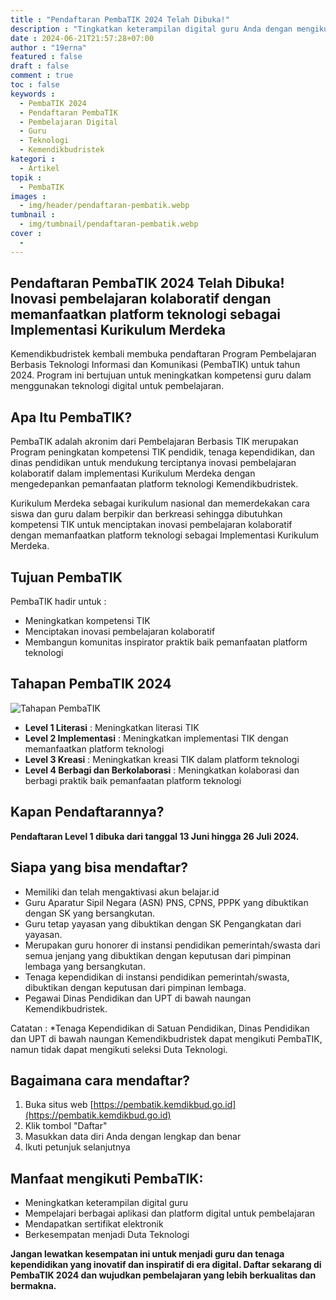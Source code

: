 ```yaml
---
title : "Pendaftaran PembaTIK 2024 Telah Dibuka!"
description : "Tingkatkan keterampilan digital guru Anda dengan mengikuti Program PembaTIK 2024. Pendaftaran dibuka dari tanggal 13 Juni hingga 26 Juli 2024. Kunjungi situs web https://pembatik.kemdikbud.go.id untuk informasi lebih lanjut."
date : 2024-06-21T21:57:28+07:00
author : "19erna"
featured : false
draft : false
comment : true
toc : false
keywords : 
  - PembaTIK 2024
  - Pendaftaran PembaTIK
  - Pembelajaran Digital
  - Guru
  - Teknologi
  - Kemendikbudristek
kategori : 
  - Artikel
topik :
  - PembaTIK
images : 
  - img/header/pendaftaran-pembatik.webp
tumbnail : 
  - img/tumbnail/pendaftaran-pembatik.webp
cover : 
  - 
---
```

## Pendaftaran PembaTIK 2024 Telah Dibuka! Inovasi pembelajaran kolaboratif dengan memanfaatkan platform teknologi sebagai Implementasi Kurikulum Merdeka

Kemendikbudristek kembali membuka pendaftaran Program Pembelajaran Berbasis Teknologi Informasi dan Komunikasi (PembaTIK) untuk tahun 2024. Program ini bertujuan untuk meningkatkan kompetensi guru dalam menggunakan teknologi digital untuk pembelajaran. 

## Apa Itu PembaTIK?
PembaTIK adalah akronim dari Pembelajaran Berbasis TIK merupakan Program peningkatan kompetensi TIK pendidik, tenaga kependidikan, dan dinas pendidikan untuk mendukung terciptanya inovasi pembelajaran kolaboratif dalam implementasi Kurikulum Merdeka dengan mengedepankan pemanfaatan platform teknologi Kemendikbudristek.

Kurikulum Merdeka sebagai kurikulum nasional dan memerdekakan cara siswa dan guru
dalam berpikir dan berkreasi sehingga dibutuhkan kompetensi TIK untuk menciptakan inovasi pembelajaran kolaboratif dengan memanfaatkan platform teknologi sebagai Implementasi Kurikulum Merdeka.

## Tujuan PembaTIK
PembaTIK hadir untuk : 
- Meningkatkan kompetensi TIK
- Menciptakan inovasi pembelajaran kolaboratif
- Membangun komunitas inspirator praktik baik pemanfaatan platform teknologi

## Tahapan PembaTIK 2024
![Tahapan PembaTIK](/images/pembatik/2024/tahapan-pembatik.jpg)
- **Level 1 Literasi** 		: Meningkatkan literasi TIK
- **Level 2 Implementasi** :  Meningkatkan implementasi TIK dengan memanfaatkan platform teknologi
- **Level 3 Kreasi** : Meningkatkan kreasi TIK dalam platform teknologi
- **Level 4 Berbagi dan Berkolaborasi** : Meningkatkan kolaborasi dan berbagi praktik baik pemanfaatan platform teknologi

## Kapan Pendaftarannya?
**Pendaftaran Level 1 dibuka dari tanggal 13 Juni hingga 26 Juli 2024.** 

## Siapa yang bisa mendaftar?

- Memiliki dan telah mengaktivasi akun belajar.id
- Guru Aparatur Sipil Negara (ASN) PNS, CPNS, PPPK yang dibuktikan dengan SK yang bersangkutan.
- Guru tetap yayasan yang dibuktikan dengan SK Pengangkatan dari yayasan.
- Merupakan guru honorer di instansi pendidikan pemerintah/swasta dari semua jenjang yang dibuktikan dengan keputusan dari pimpinan lembaga yang bersangkutan.
- Tenaga kependidikan di instansi pendidikan pemerintah/swasta, dibuktikan dengan keputusan dari pimpinan lembaga.
- Pegawai Dinas Pendidikan dan UPT di bawah naungan Kemendikbudristek.

Catatan : *Tenaga Kependidikan di Satuan Pendidikan, Dinas Pendidikan dan UPT
di bawah naungan Kemendikbudristek dapat mengikuti PembaTIK, namun tidak dapat mengikuti seleksi Duta Teknologi.

## Bagaimana cara mendaftar?

1. Buka situs web [https://pembatik.kemdikbud.go.id](https://pembatik.kemdikbud.go.id)
2. Klik tombol "Daftar"
3. Masukkan data diri Anda dengan lengkap dan benar
4. Ikuti petunjuk selanjutnya

## Manfaat mengikuti PembaTIK:

* Meningkatkan keterampilan digital guru
* Mempelajari berbagai aplikasi dan platform digital untuk pembelajaran
* Mendapatkan sertifikat elektronik
* Berkesempatan menjadi Duta Teknologi

**Jangan lewatkan kesempatan ini untuk menjadi guru dan tenaga kependidikan yang inovatif dan inspiratif di era digital. Daftar sekarang di PembaTIK 2024 dan wujudkan pembelajaran yang lebih berkualitas dan bermakna.**